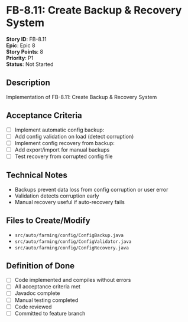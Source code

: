 # FB-8.11: Create Backup & Recovery System

**Story ID**: FB-8.11  
**Epic**: Epic 8  
**Story Points**: 8  
**Priority**: P1  
**Status**: Not Started  

## Description
Implementation of FB-8.11: Create Backup & Recovery System

## Acceptance Criteria
- [ ] Implement automatic config backup:
- [ ] Add config validation on load (detect corruption)
- [ ] Implement config recovery from backup:
- [ ] Add export/import for manual backups
- [ ] Test recovery from corrupted config file

## Technical Notes
- Backups prevent data loss from config corruption or user error
- Validation detects corruption early
- Manual recovery useful if auto-recovery fails

## Files to Create/Modify
- `src/auto/farming/config/ConfigBackup.java`
- `src/auto/farming/config/ConfigValidator.java`
- `src/auto/farming/config/ConfigRecovery.java`

## Definition of Done
- [ ] Code implemented and compiles without errors
- [ ] All acceptance criteria met
- [ ] Javadoc complete
- [ ] Manual testing completed
- [ ] Code reviewed
- [ ] Committed to feature branch
